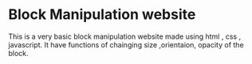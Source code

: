 # Block Manipulation website 
This is a very basic block manipulation website made using html , css , javascript.
It have functions of chainging size ,orientaion, opacity of the block.
